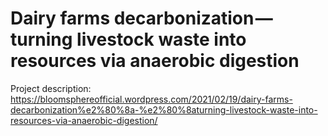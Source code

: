 # Dairy farms decarbonization — turning livestock waste into resources via anaerobic digestion

Project description: https://bloomsphereofficial.wordpress.com/2021/02/19/dairy-farms-decarbonization%e2%80%8a-%e2%80%8aturning-livestock-waste-into-resources-via-anaerobic-digestion/
